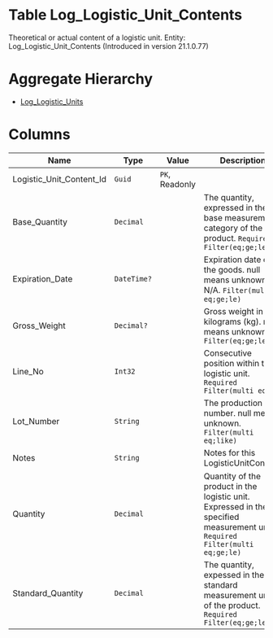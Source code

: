 # Table Log_Logistic_Unit_Contents

Theoretical or actual content of a logistic unit. Entity: Log_Logistic_Unit_Contents (Introduced in version 21.1.0.77)

# Aggregate Hierarchy

* [Log_Logistic_Units](Log_Logistic_Units.md)

# Columns

| Name | Type | Value | Description |
| - | - | - | --- |
|Logistic_Unit_Content_Id|`Guid`|`PK`, Readonly||
|Base_Quantity|`Decimal`||The quantity, expressed in the base measurement category of the product. `Required` `Filter(eq;ge;le)` |
|Expiration_Date|`DateTime?`||Expiration date of the goods. null means unknown or N/A. `Filter(multi eq;ge;le)` |
|Gross_Weight|`Decimal?`||Gross weight in kilograms (kg). null means unknown. `Filter(eq;ge;le)` |
|Line_No|`Int32`||Consecutive position within the logistic unit. `Required` `Filter(multi eq)` |
|Lot_Number|`String`||The production lot number. null means unknown. `Filter(multi eq;like)` |
|Notes|`String`||Notes for this LogisticUnitContent. |
|Quantity|`Decimal`||Quantity of the product in the logistic unit. Expressed in the specified measurement unit. `Required` `Filter(multi eq;ge;le)` |
|Standard_Quantity|`Decimal`||The quantity, expessed in the standard measurement unit of the product. `Required` `Filter(eq;ge;le)` |
